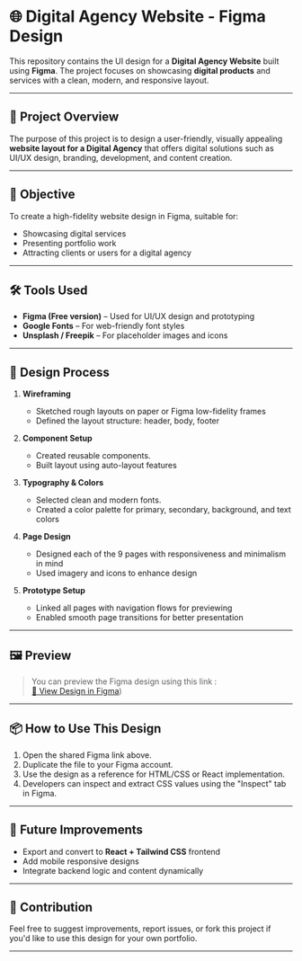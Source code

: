 # 🌐 Digital Agency Website - Figma Design

This repository contains the UI design for a **Digital Agency Website** built using **Figma**. The project focuses on showcasing **digital products** and services with a clean, modern, and responsive layout.

---

## 📌 Project Overview

The purpose of this project is to design a user-friendly, visually appealing **website layout for a Digital Agency** that offers digital solutions such as UI/UX design, branding, development, and content creation.

---

## 🎯 Objective

To create a high-fidelity website design in Figma, suitable for:
- Showcasing digital services
- Presenting portfolio work
- Attracting clients or users for a digital agency

---

## 🛠️ Tools Used

- **Figma (Free version)** – Used for UI/UX design and prototyping
- **Google Fonts** – For web-friendly font styles
- **Unsplash / Freepik** – For placeholder images and icons

---

## 🧩 Design Process

1. **Wireframing**
   - Sketched rough layouts on paper or Figma low-fidelity frames
   - Defined the layout structure: header, body, footer

2. **Component Setup**
   - Created reusable components.
   - Built layout using auto-layout features

3. **Typography & Colors**
   - Selected clean and modern fonts.
   - Created a color palette for primary, secondary, background, and text colors

4. **Page Design**
   - Designed each of the 9 pages with responsiveness and minimalism in mind
   - Used imagery and icons to enhance design

5. **Prototype Setup**
   - Linked all pages with navigation flows for previewing
   - Enabled smooth page transitions for better presentation

---

## 🖼️ Preview

> You can preview the Figma design using this link :  
[🔗 View Design in Figma](https://www.figma.com/design/nqdgdVb2Gw0CqJ2HcUSYtr/Untitled?node-id=8-5&t=h66xwzF4H1bfVUyW-0))

---

## 📦 How to Use This Design

1. Open the shared Figma link above.
2. Duplicate the file to your Figma account.
3. Use the design as a reference for HTML/CSS or React implementation.
4. Developers can inspect and extract CSS values using the "Inspect" tab in Figma.

---

## 📌 Future Improvements

- Export and convert to **React + Tailwind CSS** frontend
- Add mobile responsive designs
- Integrate backend logic and content dynamically

---

## 🤝 Contribution

Feel free to suggest improvements, report issues, or fork this project if you'd like to use this design for your own portfolio.

---
